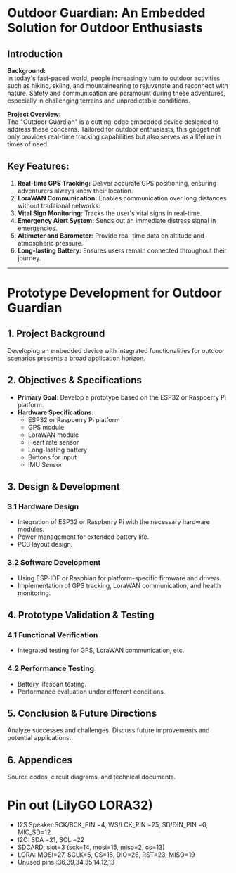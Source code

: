 # Outdoor Guardian: An Embedded Solution for Outdoor Enthusiasts

## Introduction

**Background:**  
In today's fast-paced world, people increasingly turn to outdoor activities such as hiking, skiing, and mountaineering to rejuvenate and reconnect with nature. Safety and communication are paramount during these adventures, especially in challenging terrains and unpredictable conditions.

**Project Overview:**  
The "Outdoor Guardian" is a cutting-edge embedded device designed to address these concerns. Tailored for outdoor enthusiasts, this gadget not only provides real-time tracking capabilities but also serves as a lifeline in times of need.

## Key Features:

1. **Real-time GPS Tracking:** Deliver accurate GPS positioning, ensuring adventurers always know their location.
2. **LoraWAN Communication:** Enables communication over long distances without traditional networks.
3. **Vital Sign Monitoring:** Tracks the user's vital signs in real-time.
4. **Emergency Alert System:** Sends out an immediate distress signal in emergencies.
5. **Altimeter and Barometer:** Provide real-time data on altitude and atmospheric pressure.
6. **Long-lasting Battery:** Ensures users remain connected throughout their journey.

---

# Prototype Development for Outdoor Guardian

## 1. Project Background
Developing an embedded device with integrated functionalities for outdoor scenarios presents a broad application horizon.

## 2. Objectives & Specifications
- **Primary Goal**: Develop a prototype based on the ESP32 or Raspberry Pi platform.
- **Hardware Specifications**:
  - ESP32 or Raspberry Pi platform
  - GPS module
  - LoraWAN module
  - Heart rate sensor
  - Long-lasting battery
  - Buttons for input
  - IMU Sensor
## 3. Design & Development

### 3.1 Hardware Design
- Integration of ESP32 or Raspberry Pi with the necessary hardware modules.
- Power management for extended battery life.
- PCB layout design.

### 3.2 Software Development
- Using ESP-IDF or Raspbian for platform-specific firmware and drivers.
- Implementation of GPS tracking, LoraWAN communication, and health monitoring.

## 4. Prototype Validation & Testing

### 4.1 Functional Verification
- Integrated testing for GPS, LoraWAN communication, etc.

### 4.2 Performance Testing
- Battery lifespan testing.
- Performance evaluation under different conditions.

## 5. Conclusion & Future Directions
Analyze successes and challenges. Discuss future improvements and potential applications.

## 6. Appendices
Source codes, circuit diagrams, and technical documents.


# Pin out (LilyGO LORA32)
* I2S Speaker:SCK/BCK_PIN =4, WS/LCK_PIN =25, SD/DIN_PIN =0, MIC_SD=12
* I2C: SDA =21, SCL =22
* SDCARD: slot=3 (sck=14, mosi=15, miso=2, cs=13)
* LORA: MOSI=27, SCLK=5, CS=18, DIO=26, RST=23, MISO=19 
* Unused pins :36,39,34,35,14,12,13
